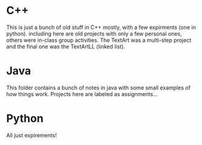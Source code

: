 # C++
This is just a bunch of old stuff in C++ mostly, with a few expirments (one in python).
including here are old projects with only a few personal ones, others were in-class group activities. 
The TextArt was a multi-step project and the final one was the TextArtLL (linked list).
# Java
This folder contains a bunch of notes in java with some small examples of how things work. Projects here are labeled as assignments...
# Python
All just expirements!
